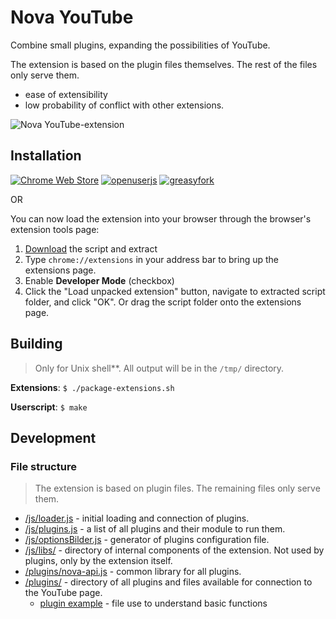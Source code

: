 # Nova YouTube

Combine small plugins, expanding the possibilities of YouTube.

The extension is based on the plugin files themselves. The rest of the files only serve them.
- ease of extensibility
- low probability of conflict with other extensions.

![Nova YouTube-extension](https://user-images.githubusercontent.com/13064767/212359552-117dde00-d0a7-42be-b719-4bd1745687e4.png)

## Installation
[![Chrome Web Store](https://img.shields.io/chrome-web-store/users/miiheelkbegpkflplpmmkidaklfgjecb?style=flat-square&label=Chrome%20Web%20Store)](https://chrome.google.com/webstore/detail/miiheelkbegpkflplpmmkidaklfgjecb)
[![openuserjs](https://img.shields.io/badge/dynamic/json?style=flat-square&color=eee&amp;label=OpenUserJS&amp;query=%24.OpenUserJS.installs%5B0%5D.value&amp;suffix=%20installs&amp;url=https%3A%2F%2Fopenuserjs.org%2Fmeta%2Fraingart%2FNova_YouTube.meta.json)](https://openuserjs.org/scripts/raingart/Nova_YouTube)
[![greasyfork](https://img.shields.io/badge/dynamic/json?style=flat-square&color=blue&amp;label=GreasyFork&amp;query=total_installs&amp;suffix=%20installs&amp;url=https%3A%2F%2Fgreasyfork.org%2Fscripts%2F433360.json)](https://greasyfork.org/en/scripts/433360-nova-youtube)

OR

You can now load the extension into your browser through the browser's extension tools page:
1. [Download](https://github.com/raingart/Nova-YouTube-extension/archive/refs/heads/master.zip) the script and extract
2. Type `chrome://extensions` in your address bar to bring up the extensions page.
3. Enable __Developer Mode__ (checkbox)
4. Click the "Load unpacked extension" button, navigate to extracted script folder, and click "OK". Or drag the script folder onto the extensions page.

## Building
>Only for Unix shell**. All output will be in the `/tmp/` directory.

**Extensions**: `$ ./package-extensions.sh`

**Userscript**: `$ make`

## Development
### File structure
>The extension is based on plugin files. The remaining files only serve them.

* [/js/loader.js](https://github.com/raingart/Nova-YouTube-extension/tree/master/js/loader.js) - initial loading and connection of plugins.
* [/js/plugins.js](https://github.com/raingart/Nova-YouTube-extension/blob/master/js/plugins.js) - a list of all plugins and their module to run them.
* [/js/optionsBilder.js](https://github.com/raingart/Nova-YouTube-extension/blob/master/js/optionsBilder.js) - generator of plugins configuration file.
* [/js/libs/](https://github.com/raingart/Nova-YouTube-extension/blob/master/js/libs) - directory of internal components of the extension. Not used by plugins, only by the extension itself.
* [/plugins/nova-api.js](https://github.com/raingart/Nova-YouTube-extension/blob/master/plugins/nova-api.js) - common library for all plugins.
* [/plugins/](https://github.com/raingart/Nova-YouTube-extension/tree/master/plugins) - directory of all plugins and files available for connection to the YouTube page.
  * [plugin example](https://github.com/raingart/Nova-YouTube-extension/blob/master/plugins/plugin_example.js) - file use to understand basic functions
